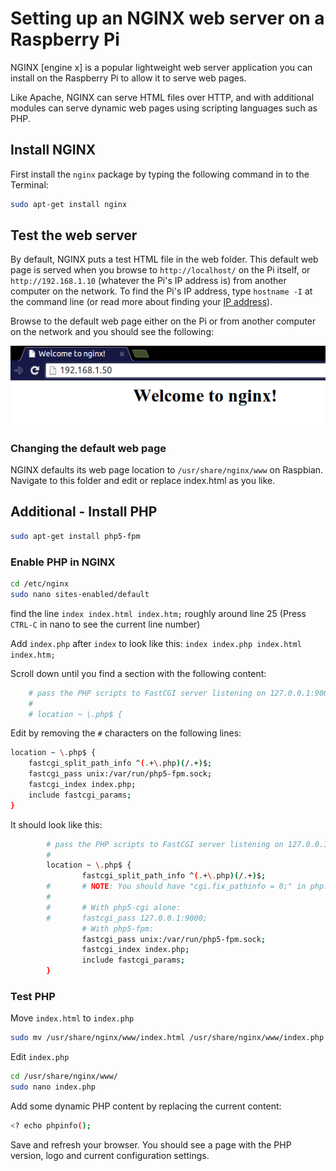 # Setting up an NGINX web server on a Raspberry Pi

NGINX [engine x] is a popular lightweight web server application you can install on the Raspberry Pi to allow it to serve web pages.

Like Apache, NGINX can serve HTML files over HTTP, and with additional modules can serve dynamic web pages using scripting languages such as PHP.

## Install NGINX

First install the `nginx` package by typing the following command in to the Terminal:

```bash
sudo apt-get install nginx
```

## Test the web server

By default, NGINX puts a test HTML file in the web folder. This default web page is served when you browse to `http://localhost/` on the Pi itself, or `http://192.168.1.10` (whatever the Pi's IP address is) from another computer on the network. To find the Pi's IP address, type `hostname -I` at the command line (or read more about finding your [IP address](../../troubleshooting/hardware/networking/ip-address.md)).

Browse to the default web page either on the Pi or from another computer on the network and you should see the following:

![NGINX welcome page](images/nginx-welcome.png)
 

### Changing the default web page

NGINX defaults its web page location to `/usr/share/nginx/www` on Raspbian. Navigate to this folder and edit or replace index.html as you like.


## Additional - Install PHP

```bash
sudo apt-get install php5-fpm
```

### Enable PHP in NGINX

```bash
cd /etc/nginx
sudo nano sites-enabled/default 
```

find the line 
`index index.html index.htm;`
roughly around line 25 (Press `CTRL-C` in nano to see the current line number)

Add `index.php` after `index` to look like this: 
`index index.php index.html index.htm;`

Scroll down until you find a section with the following content:
```bash
	# pass the PHP scripts to FastCGI server listening on 127.0.0.1:9000
	#
	# location ~ \.php$ {
```

Edit by removing the `#` characters on the following lines:
```bash
location ~ \.php$ {
	fastcgi_split_path_info ^(.+\.php)(/.+)$;
	fastcgi_pass unix:/var/run/php5-fpm.sock;
	fastcgi_index index.php;
	include fastcgi_params;
}

```

It should look like this:
```bash
        # pass the PHP scripts to FastCGI server listening on 127.0.0.1:9000
        #
        location ~ \.php$ {
                fastcgi_split_path_info ^(.+\.php)(/.+)$;
        #       # NOTE: You should have "cgi.fix_pathinfo = 0;" in php.ini
        #
        #       # With php5-cgi alone:
        #       fastcgi_pass 127.0.0.1:9000;
                # With php5-fpm:
                fastcgi_pass unix:/var/run/php5-fpm.sock;
                fastcgi_index index.php;
                include fastcgi_params;
        }

```
### Test PHP

Move `index.html` to `index.php`

```bash
sudo mv /usr/share/nginx/www/index.html /usr/share/nginx/www/index.php
```

Edit `index.php`
```bash
cd /usr/share/nginx/www/
sudo nano index.php
```

Add some dynamic PHP content by replacing the current content:
```bash
<? echo phpinfo();
``` 

Save and refresh your browser. You should see a page with the PHP version, logo and current configuration settings.
 
